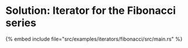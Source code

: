 # Solution: Iterator for the Fibonacci series


{% embed include file="src/examples/iterators/fibonacci/src/main.rs" %}



